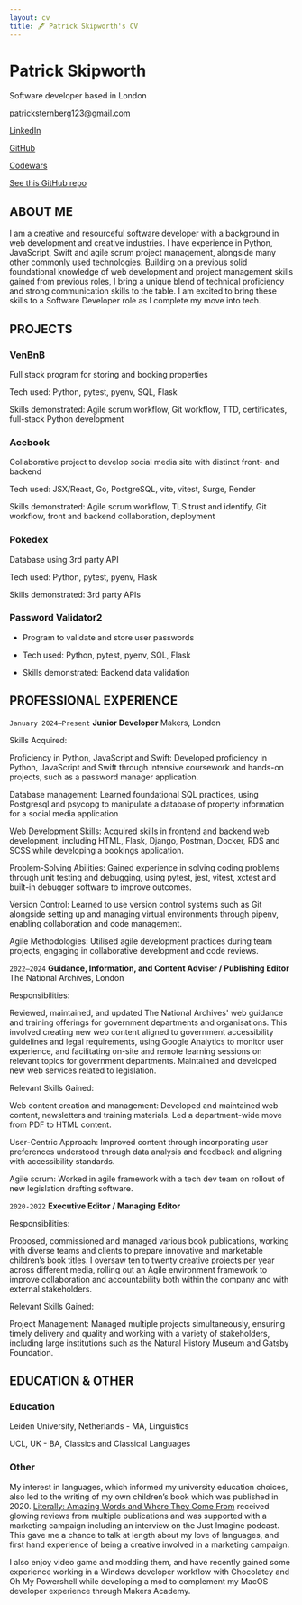 ```yaml
---
layout: cv
title: 🖋️ Patrick Skipworth's CV
---
```

# Patrick Skipworth
Software developer based in London

<div id="webaddress">
  
<a href="patricksternberg123@gmail.com">patricksternberg123@gmail.com</a>

<a href="https://www.linkedin.com/in/patrick-skipworth-a87a20145">LinkedIn</a>

<a href="https://github.com/PatSternberg">GitHub</a>

<a href="https://www.codewars.com/users/PatSkip">Codewars</a>

<a href="https://github.com/PatSternberg/markdown-cv.git">See this GitHub repo</a>

</div>

## ABOUT ME

I am a creative and resourceful software developer with a background in web development and creative industries. I have experience in Python, JavaScript, Swift and agile scrum project management, alongside many other commonly used technologies. Building on a previous solid foundational knowledge of web development and project management skills gained from previous roles, I bring a unique blend of technical proficiency and strong communication skills to the table. I am excited to bring these skills to a Software Developer role as I complete my move into tech.

## PROJECTS

### VenBnB 

Full stack program for storing and booking properties

Tech used: Python, pytest, pyenv, SQL, Flask

Skills demonstrated: Agile scrum workflow, Git workflow, TTD, certificates, full-stack Python development

### Acebook

Collaborative project to develop social media site with distinct front- and backend

Tech used: JSX/React, Go, PostgreSQL, vite, vitest, Surge, Render

Skills demonstrated: Agile scrum workflow, TLS trust and identify, Git workflow, front and backend collaboration, deployment

### Pokedex

Database using 3rd party API

Tech used: Python, pytest, pyenv, Flask

Skills demonstrated: 3rd party APIs

### Password Validator2

- Program to validate and store user passwords

- Tech used: Python, pytest, pyenv, SQL, Flask

- Skills demonstrated: Backend data validation

## PROFESSIONAL EXPERIENCE

`January 2024–Present`
__Junior Developer__
Makers, London

Skills Acquired:

Proficiency in Python, JavaScript and Swift: Developed proficiency in Python, JavaScript and Swift through intensive coursework and hands-on projects, such as a password manager application.

Database management: Learned foundational SQL practices, using Postgresql and psycopg to manipulate a database of property information for a social media application

Web Development Skills: Acquired skills in frontend and backend web development, including HTML, Flask, Django, Postman, Docker, RDS and SCSS while developing a bookings application.

Problem-Solving Abilities: Gained experience in solving coding problems through unit testing and debugging, using pytest, jest, vitest, xctest and built-in debugger software to improve outcomes.

Version Control: Learned to use version control systems such as Git alongside setting up and managing virtual environments through pipenv, enabling collaboration and code management.

Agile Methodologies: Utilised agile development practices during team projects, engaging in collaborative development and code reviews.

`2022–2024`
__Guidance, Information, and Content Adviser / Publishing Editor__
The National Archives, London

Responsibilities:

Reviewed, maintained, and updated The National Archives' web guidance and training offerings for government departments and organisations. This involved creating new web content aligned to government accessibility guidelines and legal requirements, using Google Analytics to monitor user experience, and facilitating on-site and remote learning sessions on relevant topics for government departments. Maintained and developed new web services related to legislation.

Relevant Skills Gained:

Web content creation and management: Developed and maintained web content, newsletters and training materials. Led a department-wide move from PDF to HTML content.

User-Centric Approach: Improved content through incorporating user preferences understood through data analysis and feedback and aligning with accessibility standards.

Agile scrum: Worked in agile framework with a tech dev team on rollout of new legislation drafting software.

`2020-2022`
__Executive Editor / Managing Editor__

Responsibilities:

Proposed, commissioned and managed various book publications, working with diverse teams and clients to prepare innovative and marketable children’s book titles. I oversaw ten to twenty creative projects per year across different media, rolling out an Agile environment framework to improve collaboration and accountability both within the company and with external stakeholders.

Relevant Skills Gained:

Project Management: Managed multiple projects simultaneously, ensuring timely delivery and quality and working with a variety of stakeholders, including large institutions such as the Natural History Museum and Gatsby Foundation.

## EDUCATION & OTHER

### Education

Leiden University, Netherlands - MA, Linguistics

UCL, UK - BA, Classics and Classical Languages

### Other

My interest in languages, which informed my university education choices, also led to the writing of my own children’s book which was published in 2020. <a href="https://justimagine.co.uk/podcast/patrick-skipworth/">Literally: Amazing Words and Where They Come From</a> received glowing reviews from multiple publications and was supported with a marketing campaign including an interview on the Just Imagine podcast. This gave me a chance to talk at length about my love of languages, and first hand experience of being a creative involved in a marketing campaign.

I also enjoy video game and modding them, and have recently gained some experience working in a Windows developer workflow with Chocolatey and Oh My Powershell while developing a mod to complement my MacOS developer experience through Makers Academy.

<!-- ### Footer

Last updated: May 2013 -->


